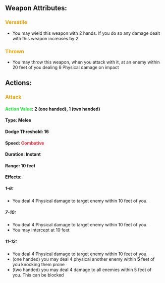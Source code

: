 ## Weapon Attributes:
### <span style="font-weight:bold;color:rgb(240, 164, 0)">Versatile</span>
- You may wield this weapon with 2 hands. If you do so any damage dealt with this weapon increases by 2
### <span style="font-weight:bold;color:rgb(240, 164, 0)">Thrown</span>
- You may throw this weapon, when you attack with it, at an enemy within 20 feet of you dealing 6 Physical damage on impact
## Actions:
### <span style="font-weight:bold;color:rgb(240, 164, 0)">Attack</span>
#### <span style="font-weight:bold;color:rgb(33, 235, 60)">Action Value</span>: 2 (one handed), 1 (two handed)
#### Type: Melee
#### Dodge Threshold: 16
#### Speed: <span style="font-weight:bold; color:rgb(235, 33, 53)">Combative</span>
#### Duration: Instant
#### Range: 10 feet
#### Effects:
##### 1-6:
- You deal 4 Physical damage to target enemy within 10 feet of you.
##### 7-10:
- You deal 4 Physical damage to target enemy within 10 feet of you.
- You may intercept at 10 feet
##### 11-12:
- You deal 4 Physical damage to target enemy within 10 feet of you.
- (one handed) you may deal 4 physical another enemy within **5** feet of you knocking them prone
- (two handed) you may deal 4 damage to all enemies within 5 feet of you. This can be blocked